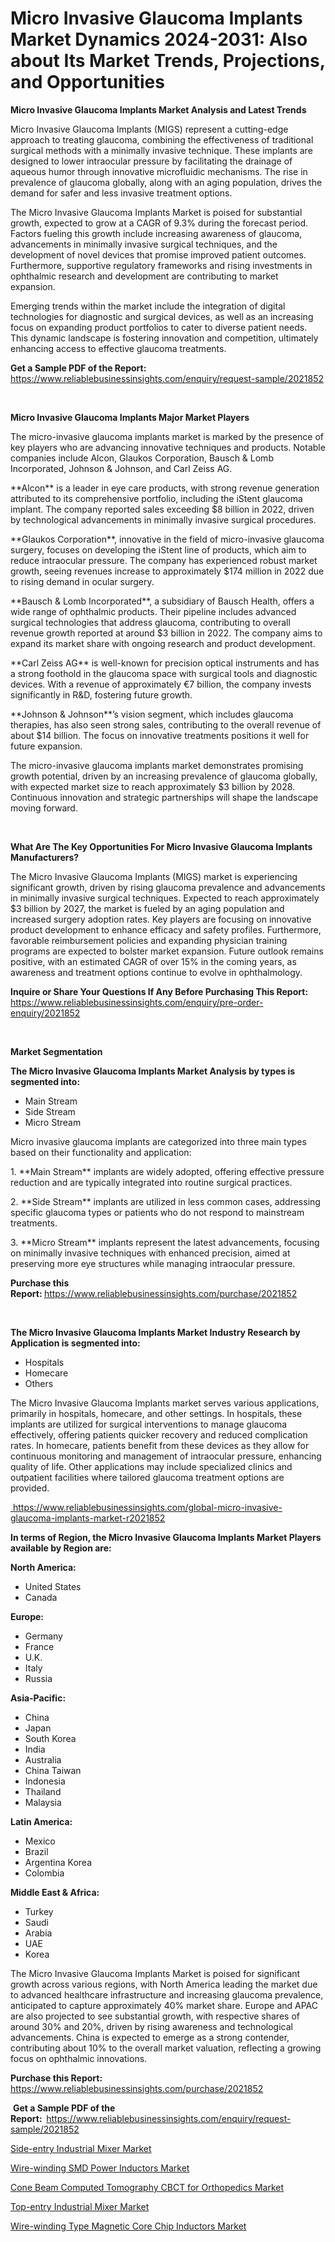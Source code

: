 <p><h1>Micro Invasive Glaucoma Implants Market Dynamics 2024-2031: Also about Its Market Trends, Projections, and Opportunities</h1></p><p><strong>Micro Invasive Glaucoma Implants Market Analysis and Latest Trends</strong></p>
<p><p>Micro Invasive Glaucoma Implants (MIGS) represent a cutting-edge approach to treating glaucoma, combining the effectiveness of traditional surgical methods with a minimally invasive technique. These implants are designed to lower intraocular pressure by facilitating the drainage of aqueous humor through innovative microfluidic mechanisms. The rise in prevalence of glaucoma globally, along with an aging population, drives the demand for safer and less invasive treatment options.</p><p>The Micro Invasive Glaucoma Implants Market is poised for substantial growth, expected to grow at a CAGR of 9.3% during the forecast period. Factors fueling this growth include increasing awareness of glaucoma, advancements in minimally invasive surgical techniques, and the development of novel devices that promise improved patient outcomes. Furthermore, supportive regulatory frameworks and rising investments in ophthalmic research and development are contributing to market expansion. </p><p>Emerging trends within the market include the integration of digital technologies for diagnostic and surgical devices, as well as an increasing focus on expanding product portfolios to cater to diverse patient needs. This dynamic landscape is fostering innovation and competition, ultimately enhancing access to effective glaucoma treatments.</p></p>
<p><strong>Get a Sample PDF of the Report:&nbsp;</strong> <a href="https://www.reliablebusinessinsights.com/enquiry/request-sample/2021852?utm_campaign=39&utm_medium=2&utm_source=Github&utm_content=ia&utm_term=28102024&utm_id=micro-invasive-glaucoma-implants">https://www.reliablebusinessinsights.com/enquiry/request-sample/2021852</a></p>
<p>&nbsp;</p>
<p><strong>Micro Invasive Glaucoma Implants Major Market Players</strong></p>
<p><p>The micro-invasive glaucoma implants market is marked by the presence of key players who are advancing innovative techniques and products. Notable companies include Alcon, Glaukos Corporation, Bausch & Lomb Incorporated, Johnson & Johnson, and Carl Zeiss AG.</p><p>**Alcon** is a leader in eye care products, with strong revenue generation attributed to its comprehensive portfolio, including the iStent glaucoma implant. The company reported sales exceeding $8 billion in 2022, driven by technological advancements in minimally invasive surgical procedures.</p><p>**Glaukos Corporation**, innovative in the field of micro-invasive glaucoma surgery, focuses on developing the iStent line of products, which aim to reduce intraocular pressure. The company has experienced robust market growth, seeing revenues increase to approximately $174 million in 2022 due to rising demand in ocular surgery.</p><p>**Bausch & Lomb Incorporated**, a subsidiary of Bausch Health, offers a wide range of ophthalmic products. Their pipeline includes advanced surgical technologies that address glaucoma, contributing to overall revenue growth reported at around $3 billion in 2022. The company aims to expand its market share with ongoing research and product development.</p><p>**Carl Zeiss AG** is well-known for precision optical instruments and has a strong foothold in the glaucoma space with surgical tools and diagnostic devices. With a revenue of approximately €7 billion, the company invests significantly in R&D, fostering future growth.</p><p>**Johnson & Johnson**’s vision segment, which includes glaucoma therapies, has also seen strong sales, contributing to the overall revenue of about $14 billion. The focus on innovative treatments positions it well for future expansion.</p><p>The micro-invasive glaucoma implants market demonstrates promising growth potential, driven by an increasing prevalence of glaucoma globally, with expected market size to reach approximately $3 billion by 2028. Continuous innovation and strategic partnerships will shape the landscape moving forward.</p></p>
<p>&nbsp;</p>
<p><strong>What Are The Key Opportunities For Micro Invasive Glaucoma Implants Manufacturers?</strong></p>
<p><p>The Micro Invasive Glaucoma Implants (MIGS) market is experiencing significant growth, driven by rising glaucoma prevalence and advancements in minimally invasive surgical techniques. Expected to reach approximately $3 billion by 2027, the market is fueled by an aging population and increased surgery adoption rates. Key players are focusing on innovative product development to enhance efficacy and safety profiles. Furthermore, favorable reimbursement policies and expanding physician training programs are expected to bolster market expansion. Future outlook remains positive, with an estimated CAGR of over 15% in the coming years, as awareness and treatment options continue to evolve in ophthalmology.</p></p>
<p><strong>Inquire or Share Your Questions If Any Before Purchasing This Report:</strong> <a href="https://www.reliablebusinessinsights.com/enquiry/pre-order-enquiry/2021852?utm_campaign=39&utm_medium=2&utm_source=Github&utm_content=ia&utm_term=28102024&utm_id=micro-invasive-glaucoma-implants">https://www.reliablebusinessinsights.com/enquiry/pre-order-enquiry/2021852</a></p>
<p>&nbsp;</p>
<p><strong>Market Segmentation</strong></p>
<p><strong>The Micro Invasive Glaucoma Implants Market Analysis by types is segmented into:</strong></p>
<p><ul><li>Main Stream</li><li>Side Stream</li><li>Micro Stream</li></ul></p>
<p><p>Micro invasive glaucoma implants are categorized into three main types based on their functionality and application: </p><p>1. **Main Stream** implants are widely adopted, offering effective pressure reduction and are typically integrated into routine surgical practices.</p><p>2. **Side Stream** implants are utilized in less common cases, addressing specific glaucoma types or patients who do not respond to mainstream treatments.</p><p>3. **Micro Stream** implants represent the latest advancements, focusing on minimally invasive techniques with enhanced precision, aimed at preserving more eye structures while managing intraocular pressure.</p></p>
<p><strong>Purchase this Report:&nbsp;</strong><a href="https://www.reliablebusinessinsights.com/purchase/2021852?utm_campaign=39&utm_medium=2&utm_source=Github&utm_content=ia&utm_term=28102024&utm_id=micro-invasive-glaucoma-implants">https://www.reliablebusinessinsights.com/purchase/2021852</a></p>
<p>&nbsp;</p>
<p><strong>The Micro Invasive Glaucoma Implants Market Industry Research by Application is segmented into:</strong></p>
<p><ul><li>Hospitals</li><li>Homecare</li><li>Others</li></ul></p>
<p><p>The Micro Invasive Glaucoma Implants market serves various applications, primarily in hospitals, homecare, and other settings. In hospitals, these implants are utilized for surgical interventions to manage glaucoma effectively, offering patients quicker recovery and reduced complication rates. In homecare, patients benefit from these devices as they allow for continuous monitoring and management of intraocular pressure, enhancing quality of life. Other applications may include specialized clinics and outpatient facilities where tailored glaucoma treatment options are provided.</p></p>
<p><a href="https://www.reliablebusinessinsights.com/global-micro-invasive-glaucoma-implants-market-r2021852?utm_campaign=39&utm_medium=2&utm_source=Github&utm_content=ia&utm_term=28102024&utm_id=micro-invasive-glaucoma-implants">&nbsp;https://www.reliablebusinessinsights.com/global-micro-invasive-glaucoma-implants-market-r2021852</a></p>
<p><strong>In terms of Region, the Micro Invasive Glaucoma Implants Market Players available by Region are:</strong></p>
<p>
    <p> <strong> North America: </strong>
        <ul>
            <li>United States</li>
            <li>Canada</li>
        </ul>
        </p> 
    <p> <strong> Europe: </strong>
        <ul>
            <li>Germany</li>
            <li>France</li>
            <li>U.K.</li>
            <li>Italy</li>
            <li>Russia</li>
        </ul>
        </p> 
    <p> <strong> Asia-Pacific: </strong>
        <ul>
            <li>China</li>
            <li>Japan</li>
            <li>South Korea</li>
            <li>India</li>
            <li>Australia</li>
            <li>China Taiwan</li>
            <li>Indonesia</li>
            <li>Thailand</li>
            <li>Malaysia</li>
        </ul>
        </p> 
    <p> <strong> Latin America: </strong>
        <ul>
            <li>Mexico</li>
            <li>Brazil</li>
            <li>Argentina Korea</li>
            <li>Colombia</li>
        </ul>
        </p> 
    <p> <strong> Middle East & Africa: </strong>
        <ul>
            <li>Turkey</li>
            <li>Saudi</li>
            <li>Arabia</li>
            <li>UAE</li>
            <li>Korea</li>
        </ul>
    </p>
    </p>
<p><p>The Micro Invasive Glaucoma Implants Market is poised for significant growth across various regions, with North America leading the market due to advanced healthcare infrastructure and increasing glaucoma prevalence, anticipated to capture approximately 40% market share. Europe and APAC are also projected to see substantial growth, with respective shares of around 30% and 20%, driven by rising awareness and technological advancements. China is expected to emerge as a strong contender, contributing about 10% to the overall market valuation, reflecting a growing focus on ophthalmic innovations.</p></p>
<p><strong>Purchase this Report: </strong><a href="https://www.reliablebusinessinsights.com/purchase/2021852?utm_campaign=39&utm_medium=2&utm_source=Github&utm_content=ia&utm_term=28102024&utm_id=micro-invasive-glaucoma-implants">https://www.reliablebusinessinsights.com/purchase/2021852</a></p>
<p>&nbsp;<strong>Get a Sample PDF of the Report:&nbsp;&nbsp;</strong><a href="https://www.reliablebusinessinsights.com/enquiry/request-sample/2021852?utm_campaign=39&utm_medium=2&utm_source=Github&utm_content=ia&utm_term=28102024&utm_id=micro-invasive-glaucoma-implants">https://www.reliablebusinessinsights.com/enquiry/request-sample/2021852</a></p>
<p><strong></strong></p>
<p><p><a href="https://issuu.com/reportprime-2/docs/side-entry-industrial-mixer-market-_982401ebd74cda?utm_campaign=39&utm_medium=2&utm_source=Github&utm_content=ia&utm_term=28102024&utm_id=micro-invasive-glaucoma-implants">Side-entry Industrial Mixer Market</a></p><p><a href="https://www.linkedin.com/pulse/future-wire-winding-smd-power-inductors-market-global-nltke?trk=public_post_embed_feed-article-content&utm_campaign=39&utm_medium=2&utm_source=Github&utm_content=ia&utm_term=28102024&utm_id=micro-invasive-glaucoma-implants">Wire-winding SMD Power Inductors Market</a></p><p><a href="https://github.com/elseludvikoh/Market-Research-Report-List-1/blob/main/cone-beam-computed-tomography-cbct-for-orthopedics-market.md?utm_campaign=39&utm_medium=2&utm_source=Github&utm_content=ia&utm_term=28102024&utm_id=micro-invasive-glaucoma-implants">Cone Beam Computed Tomography CBCT for Orthopedics Market</a></p><p><a href="https://issuu.com/reportprime-2/docs/top-entry-industrial-mixer-market-s_c20d810f3fa892?utm_campaign=39&utm_medium=2&utm_source=Github&utm_content=ia&utm_term=28102024&utm_id=micro-invasive-glaucoma-implants">Top-entry Industrial Mixer Market</a></p><p><a href="https://www.linkedin.com/pulse/wire-winding-type-magnetic-core-chip-inductors-market-clbve?trk=public_post_embed_feed-article-content&utm_campaign=39&utm_medium=2&utm_source=Github&utm_content=ia&utm_term=28102024&utm_id=micro-invasive-glaucoma-implants">Wire-winding Type Magnetic Core Chip Inductors Market</a></p></p>